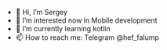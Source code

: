 - 👋 Hi, I’m Sergey
- 👀 I’m interested now in Mobile development
- 🌱 I’m currently learning kotlin
- 📫 How to reach me: Telegram @hef_falump

<!---
EvilMadSquirrel/EvilMadSquirrel is a ✨ special ✨ repository because its `README.md` (this file) appears on your GitHub profile.
You can click the Preview link to take a look at your changes.
--->
